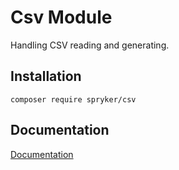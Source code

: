 # Csv Module

Handling CSV reading and generating.

## Installation

```
composer require spryker/csv
```

## Documentation

[Documentation](https://spryker.github.io)
